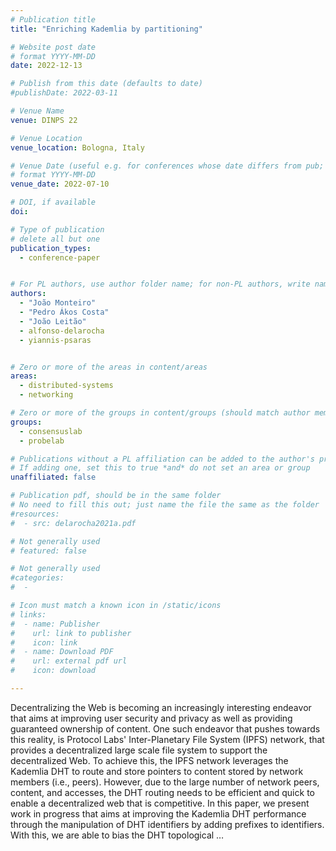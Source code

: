 ```yaml
---
# Publication title
title: "Enriching Kademlia by partitioning"

# Website post date
# format YYYY-MM-DD
date: 2022-12-13

# Publish from this date (defaults to date)
#publishDate: 2022-03-11

# Venue Name
venue: DINPS 22

# Venue Location
venue_location: Bologna, Italy

# Venue Date (useful e.g. for conferences whose date differs from pub; defaults to date)
# format YYYY-MM-DD
venue_date: 2022-07-10

# DOI, if available
doi:

# Type of publication
# delete all but one
publication_types:
  - conference-paper


# For PL authors, use author folder name; for non-PL authors, write name as in paper within ""
authors:
  - "João Monteiro"
  - "Pedro Ákos Costa"
  - "João Leitão"
  - alfonso-delarocha
  - yiannis-psaras


# Zero or more of the areas in content/areas
areas:
  - distributed-systems
  - networking

# Zero or more of the groups in content/groups (should match author membership)
groups:
  - consensuslab
  - probelab

# Publications without a PL affiliation can be added to the author's profile without showing up elsewhere
# If adding one, set this to true *and* do not set an area or group
unaffiliated: false

# Publication pdf, should be in the same folder
# No need to fill this out; just name the file the same as the folder
#resources:
#  - src: delarocha2021a.pdf

# Not generally used
# featured: false

# Not generally used
#categories:
#  -

# Icon must match a known icon in /static/icons
# links:
#  - name: Publisher
#    url: link to publisher
#    icon: link
#  - name: Download PDF
#    url: external pdf url
#    icon: download

---
```


Decentralizing the Web is becoming an increasingly interesting endeavor that aims at improving user security and privacy as well as providing guaranteed ownership of content. One such endeavor that pushes towards this reality, is Protocol Labs' Inter-Planetary File System (IPFS) network, that provides a decentralized large scale file system to support the decentralized Web. To achieve this, the IPFS network leverages the Kademlia DHT to route and store pointers to content stored by network members (i.e., peers). However, due to the large number of network peers, content, and accesses, the DHT routing needs to be efficient and quick to enable a decentralized web that is competitive. In this paper, we present work in progress that aims at improving the Kademlia DHT performance through the manipulation of DHT identifiers by adding prefixes to identifiers. With this, we are able to bias the DHT topological …
